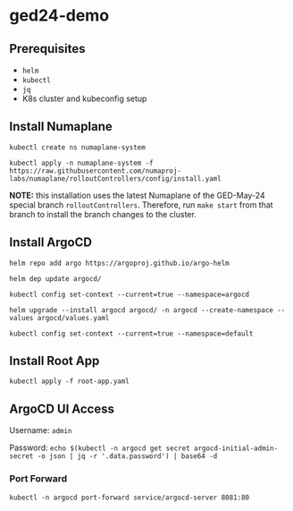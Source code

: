 # ged24-demo

## Prerequisites
- `helm`
- `kubectl`
- `jq`
- K8s cluster and kubeconfig setup

## Install Numaplane
```
kubectl create ns numaplane-system

kubectl apply -n numaplane-system -f https://raw.githubusercontent.com/numaproj-labs/numaplane/rolloutControllers/config/install.yaml
```

**NOTE:** this installation uses the latest Numaplane of the GED-May-24 special branch `rolloutControllers`. Therefore, run `make start` from that branch to install the branch changes to the cluster.

## Install ArgoCD
```
helm repo add argo https://argoproj.github.io/argo-helm

helm dep update argocd/

kubectl config set-context --current=true --namespace=argocd

helm upgrade --install argocd argocd/ -n argocd --create-namespace --values argocd/values.yaml

kubectl config set-context --current=true --namespace=default
```

## Install Root App
`kubectl apply -f root-app.yaml`

## ArgoCD UI Access
Username: `admin`

Password: `echo $(kubectl -n argocd get secret argocd-initial-admin-secret -o json | jq -r '.data.password') | base64 -d`

### Port Forward
`kubectl -n argocd port-forward service/argocd-server 8081:80`
